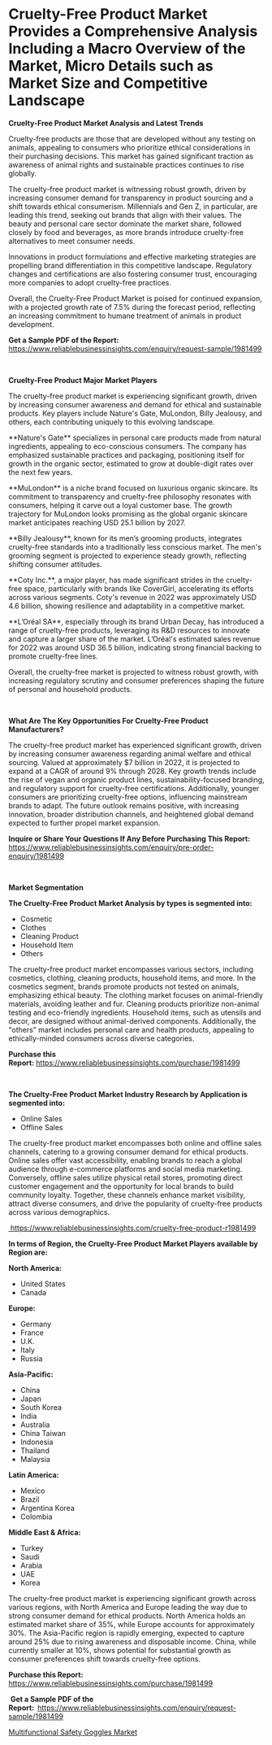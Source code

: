 <p><h1>Cruelty-Free Product Market Provides a Comprehensive Analysis Including a Macro Overview of the Market, Micro Details such as Market Size and Competitive Landscape</h1></p><p><strong>Cruelty-Free Product Market Analysis and Latest Trends</strong></p>
<p><p>Cruelty-free products are those that are developed without any testing on animals, appealing to consumers who prioritize ethical considerations in their purchasing decisions. This market has gained significant traction as awareness of animal rights and sustainable practices continues to rise globally. </p><p>The cruelty-free product market is witnessing robust growth, driven by increasing consumer demand for transparency in product sourcing and a shift towards ethical consumerism. Millennials and Gen Z, in particular, are leading this trend, seeking out brands that align with their values. The beauty and personal care sector dominate the market share, followed closely by food and beverages, as more brands introduce cruelty-free alternatives to meet consumer needs. </p><p>Innovations in product formulations and effective marketing strategies are propelling brand differentiation in this competitive landscape. Regulatory changes and certifications are also fostering consumer trust, encouraging more companies to adopt cruelty-free practices. </p><p>Overall, the Cruelty-Free Product Market is poised for continued expansion, with a projected growth rate of 7.5% during the forecast period, reflecting an increasing commitment to humane treatment of animals in product development.</p></p>
<p><strong>Get a Sample PDF of the Report:&nbsp;</strong> <a href="https://www.reliablebusinessinsights.com/enquiry/request-sample/1981499?utm_campaign=2032&utm_medium=2&utm_source=Github&utm_content=ia&utm_term=10022025&utm_id=cruelty-free-product">https://www.reliablebusinessinsights.com/enquiry/request-sample/1981499</a></p>
<p>&nbsp;</p>
<p><strong>Cruelty-Free Product Major Market Players</strong></p>
<p><p>The cruelty-free product market is experiencing significant growth, driven by increasing consumer awareness and demand for ethical and sustainable products. Key players include Nature's Gate, MuLondon, Billy Jealousy, and others, each contributing uniquely to this evolving landscape.</p><p>**Nature's Gate** specializes in personal care products made from natural ingredients, appealing to eco-conscious consumers. The company has emphasized sustainable practices and packaging, positioning itself for growth in the organic sector, estimated to grow at double-digit rates over the next few years.</p><p>**MuLondon** is a niche brand focused on luxurious organic skincare. Its commitment to transparency and cruelty-free philosophy resonates with consumers, helping it carve out a loyal customer base. The growth trajectory for MuLondon looks promising as the global organic skincare market anticipates reaching USD 25.1 billion by 2027.</p><p>**Billy Jealousy**, known for its men’s grooming products, integrates cruelty-free standards into a traditionally less conscious market. The men's grooming segment is projected to experience steady growth, reflecting shifting consumer attitudes.</p><p>**Coty Inc.**, a major player, has made significant strides in the cruelty-free space, particularly with brands like CoverGirl, accelerating its efforts across various segments. Coty's revenue in 2022 was approximately USD 4.6 billion, showing resilience and adaptability in a competitive market.</p><p>**L’Oréal SA**, especially through its brand Urban Decay, has introduced a range of cruelty-free products, leveraging its R&D resources to innovate and capture a larger share of the market. L’Oréal's estimated sales revenue for 2022 was around USD 36.5 billion, indicating strong financial backing to promote cruelty-free lines.</p><p>Overall, the cruelty-free market is projected to witness robust growth, with increasing regulatory scrutiny and consumer preferences shaping the future of personal and household products.</p></p>
<p>&nbsp;</p>
<p><strong>What Are The Key Opportunities For Cruelty-Free Product Manufacturers?</strong></p>
<p><p>The cruelty-free product market has experienced significant growth, driven by increasing consumer awareness regarding animal welfare and ethical sourcing. Valued at approximately $7 billion in 2022, it is projected to expand at a CAGR of around 9% through 2028. Key growth trends include the rise of vegan and organic product lines, sustainability-focused branding, and regulatory support for cruelty-free certifications. Additionally, younger consumers are prioritizing cruelty-free options, influencing mainstream brands to adapt. The future outlook remains positive, with increasing innovation, broader distribution channels, and heightened global demand expected to further propel market expansion.</p></p>
<p><strong>Inquire or Share Your Questions If Any Before Purchasing This Report:</strong> <a href="https://www.reliablebusinessinsights.com/enquiry/pre-order-enquiry/1981499?utm_campaign=2032&utm_medium=2&utm_source=Github&utm_content=ia&utm_term=10022025&utm_id=cruelty-free-product">https://www.reliablebusinessinsights.com/enquiry/pre-order-enquiry/1981499</a></p>
<p>&nbsp;</p>
<p><strong>Market Segmentation</strong></p>
<p><strong>The Cruelty-Free Product Market Analysis by types is segmented into:</strong></p>
<p><ul><li>Cosmetic</li><li>Clothes</li><li>Cleaning Product</li><li>Household Item</li><li>Others</li></ul></p>
<p><p>The cruelty-free product market encompasses various sectors, including cosmetics, clothing, cleaning products, household items, and more. In the cosmetics segment, brands promote products not tested on animals, emphasizing ethical beauty. The clothing market focuses on animal-friendly materials, avoiding leather and fur. Cleaning products prioritize non-animal testing and eco-friendly ingredients. Household items, such as utensils and decor, are designed without animal-derived components. Additionally, the "others" market includes personal care and health products, appealing to ethically-minded consumers across diverse categories.</p></p>
<p><strong>Purchase this Report:&nbsp;</strong><a href="https://www.reliablebusinessinsights.com/purchase/1981499?utm_campaign=2032&utm_medium=2&utm_source=Github&utm_content=ia&utm_term=10022025&utm_id=cruelty-free-product">https://www.reliablebusinessinsights.com/purchase/1981499</a></p>
<p>&nbsp;</p>
<p><strong>The Cruelty-Free Product Market Industry Research by Application is segmented into:</strong></p>
<p><ul><li>Online Sales</li><li>Offline Sales</li></ul></p>
<p><p>The cruelty-free product market encompasses both online and offline sales channels, catering to a growing consumer demand for ethical products. Online sales offer vast accessibility, enabling brands to reach a global audience through e-commerce platforms and social media marketing. Conversely, offline sales utilize physical retail stores, promoting direct customer engagement and the opportunity for local brands to build community loyalty. Together, these channels enhance market visibility, attract diverse consumers, and drive the popularity of cruelty-free products across various demographics.</p></p>
<p><a href="https://www.reliablebusinessinsights.com/cruelty-free-product-r1981499?utm_campaign=2032&utm_medium=2&utm_source=Github&utm_content=ia&utm_term=10022025&utm_id=cruelty-free-product">&nbsp;https://www.reliablebusinessinsights.com/cruelty-free-product-r1981499</a></p>
<p><strong>In terms of Region, the Cruelty-Free Product Market Players available by Region are:</strong></p>
<p>
    <p> <strong> North America: </strong>
        <ul>
            <li>United States</li>
            <li>Canada</li>
        </ul>
        </p> 
    <p> <strong> Europe: </strong>
        <ul>
            <li>Germany</li>
            <li>France</li>
            <li>U.K.</li>
            <li>Italy</li>
            <li>Russia</li>
        </ul>
        </p> 
    <p> <strong> Asia-Pacific: </strong>
        <ul>
            <li>China</li>
            <li>Japan</li>
            <li>South Korea</li>
            <li>India</li>
            <li>Australia</li>
            <li>China Taiwan</li>
            <li>Indonesia</li>
            <li>Thailand</li>
            <li>Malaysia</li>
        </ul>
        </p> 
    <p> <strong> Latin America: </strong>
        <ul>
            <li>Mexico</li>
            <li>Brazil</li>
            <li>Argentina Korea</li>
            <li>Colombia</li>
        </ul>
        </p> 
    <p> <strong> Middle East & Africa: </strong>
        <ul>
            <li>Turkey</li>
            <li>Saudi</li>
            <li>Arabia</li>
            <li>UAE</li>
            <li>Korea</li>
        </ul>
    </p>
    </p>
<p><p>The cruelty-free product market is experiencing significant growth across various regions, with North America and Europe leading the way due to strong consumer demand for ethical products. North America holds an estimated market share of 35%, while Europe accounts for approximately 30%. The Asia-Pacific region is rapidly emerging, expected to capture around 25% due to rising awareness and disposable income. China, while currently smaller at 10%, shows potential for substantial growth as consumer preferences shift towards cruelty-free options.</p></p>
<p><strong>Purchase this Report: </strong><a href="https://www.reliablebusinessinsights.com/purchase/1981499?utm_campaign=2032&utm_medium=2&utm_source=Github&utm_content=ia&utm_term=10022025&utm_id=cruelty-free-product">https://www.reliablebusinessinsights.com/purchase/1981499</a></p>
<p>&nbsp;<strong>Get a Sample PDF of the Report:&nbsp;&nbsp;</strong><a href="https://www.reliablebusinessinsights.com/enquiry/request-sample/1981499?utm_campaign=2032&utm_medium=2&utm_source=Github&utm_content=ia&utm_term=10022025&utm_id=cruelty-free-product">https://www.reliablebusinessinsights.com/enquiry/request-sample/1981499</a></p>
<p><strong></strong></p>
<p><p><a href="https://github.com/SanjidaMahmud54/Market-Research-Report-List-1/blob/main/multifunctional-safety-goggles-market.md?utm_campaign=2032&utm_medium=2&utm_source=Github&utm_content=ia&utm_term=10022025&utm_id=cruelty-free-product">Multifunctional Safety Goggles Market</a></p></p>